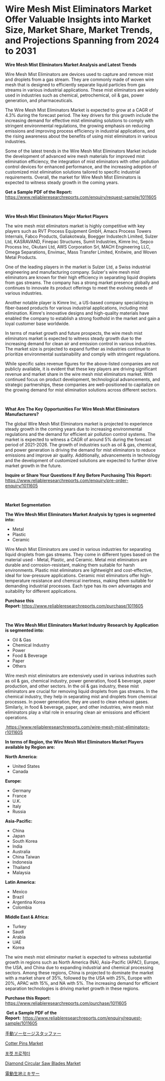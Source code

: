 <p><h1>Wire Mesh Mist Eliminators Market Offer Valuable Insights into Market Size, Market Share, Market Trends, and Projections Spanning from 2024 to 2031</h1></p><p><strong>Wire Mesh Mist Eliminators Market Analysis and Latest Trends</strong></p>
<p><p>Wire Mesh Mist Eliminators are devices used to capture and remove mist and droplets from a gas stream. They are commonly made of woven wire mesh that is designed to efficiently separate liquid particles from gas streams in various industrial applications. These mist eliminators are widely used in industries such as chemical, petrochemical, oil & gas, power generation, and pharmaceuticals.</p><p>The Wire Mesh Mist Eliminators Market is expected to grow at a CAGR of 4.3% during the forecast period. The key drivers for this growth include the increasing demand for effective mist eliminating solutions to comply with stringent environmental regulations, the growing emphasis on reducing emissions and improving process efficiency in industrial applications, and the rising awareness about the benefits of using mist eliminators in various industries.</p><p>Some of the latest trends in the Wire Mesh Mist Eliminators Market include the development of advanced wire mesh materials for improved mist elimination efficiency, the integration of mist eliminators with other pollution control devices for enhanced performance, and the increasing adoption of customized mist elimination solutions tailored to specific industrial requirements. Overall, the market for Wire Mesh Mist Eliminators is expected to witness steady growth in the coming years.</p></p>
<p><strong>Get a Sample PDF of the Report:&nbsp;</strong> <a href="https://www.reliableresearchreports.com/enquiry/request-sample/1011605">https://www.reliableresearchreports.com/enquiry/request-sample/1011605</a></p>
<p>&nbsp;</p>
<p><strong>Wire Mesh Mist Eliminators Major Market Players</strong></p>
<p><p>The wire mesh mist eliminators market is highly competitive with key players such as RVT Process Equipment GmbH, Amacs Process Towers Internals, Fabco Products, Galiakotwala, Boegger Industech Limited, Sulzer Ltd, KASRAVAND, Finepac Structures, Sumit Industries, Kimre Inc, Sepco Process Inc, Okutani Ltd, AWS Corporation Srl, MACH Engineering LLC, Omega Separations, Envimac, Mass Transfer Limited, Knitwire, and Woven Metal Products.</p><p>One of the leading players in the market is Sulzer Ltd, a Swiss industrial engineering and manufacturing company. Sulzer's wire mesh mist eliminators are known for their high efficiency in separating liquid droplets from gas streams. The company has a strong market presence globally and continues to innovate its product offerings to meet the evolving needs of various industries.</p><p>Another notable player is Kimre Inc, a US-based company specializing in fiber-based products for various industrial applications, including mist elimination. Kimre's innovative designs and high-quality materials have enabled the company to establish a strong foothold in the market and gain a loyal customer base worldwide.</p><p>In terms of market growth and future prospects, the wire mesh mist eliminators market is expected to witness steady growth due to the increasing demand for clean air and emission control in various industries. The market size is projected to expand further as industries continue to prioritize environmental sustainability and comply with stringent regulations.</p><p>While specific sales revenue figures for the above-listed companies are not publicly available, it is evident that these key players are driving significant revenue and market share in the wire mesh mist eliminators market. With continued focus on product development, technological advancements, and strategic partnerships, these companies are well-positioned to capitalize on the growing demand for mist elimination solutions across different sectors.</p></p>
<p>&nbsp;</p>
<p><strong>What Are The Key Opportunities For Wire Mesh Mist Eliminators Manufacturers?</strong></p>
<p><p>The global Wire Mesh Mist Eliminators market is projected to experience steady growth in the coming years due to increasing environmental regulations and the demand for efficient air pollution control systems. The market is expected to witness a CAGR of around 5% during the forecast period of 2021-2026. The growth of industries such as oil & gas, chemical, and power generation is driving the demand for mist eliminators to reduce emissions and improve air quality. Additionally, advancements in technology and the development of customized solutions are expected to further drive market growth in the future.</p></p>
<p><strong>Inquire or Share Your Questions If Any Before Purchasing This Report:</strong> <a href="https://www.reliableresearchreports.com/enquiry/pre-order-enquiry/1011605">https://www.reliableresearchreports.com/enquiry/pre-order-enquiry/1011605</a></p>
<p>&nbsp;</p>
<p><strong>Market Segmentation</strong></p>
<p><strong>The Wire Mesh Mist Eliminators Market Analysis by types is segmented into:</strong></p>
<p><ul><li>Metal</li><li>Plastic</li><li>Ceramic</li></ul></p>
<p><p>Wire Mesh Mist Eliminators are used in various industries for separating liquid droplets from gas streams. They come in different types based on the material used - Metal, Plastic, and Ceramic. Metal mist eliminators are durable and corrosion-resistant, making them suitable for harsh environments. Plastic mist eliminators are lightweight and cost-effective, ideal for low-pressure applications. Ceramic mist eliminators offer high-temperature resistance and chemical inertness, making them suitable for demanding industrial processes. Each type has its own advantages and suitability for different applications.</p></p>
<p><strong>Purchase this Report:&nbsp;</strong><a href="https://www.reliableresearchreports.com/purchase/1011605">https://www.reliableresearchreports.com/purchase/1011605</a></p>
<p>&nbsp;</p>
<p><strong>The Wire Mesh Mist Eliminators Market Industry Research by Application is segmented into:</strong></p>
<p><ul><li>Oil & Gas</li><li>Chemical Industry</li><li>Power</li><li>Food & Beverage</li><li>Paper</li><li>Others</li></ul></p>
<p><p>Wire mesh mist eliminators are extensively used in various industries such as oil & gas, chemical industry, power generation, food & beverage, paper production, and other sectors. In the oil & gas industry, these mist eliminators are crucial for removing liquid droplets from gas streams. In the chemical industry, they help in separating mist and droplets from chemical processes. In power generation, they are used to clean exhaust gases. Similarly, in food & beverage, paper, and other industries, wire mesh mist eliminators play a vital role in ensuring clean air emissions and efficient operations.</p></p>
<p><a href="https://www.reliableresearchreports.com/wire-mesh-mist-eliminators-r1011605">&nbsp;https://www.reliableresearchreports.com/wire-mesh-mist-eliminators-r1011605</a></p>
<p><strong>In terms of Region, the Wire Mesh Mist Eliminators Market Players available by Region are:</strong></p>
<p>
    <p> <strong> North America: </strong>
        <ul>
            <li>United States</li>
            <li>Canada</li>
        </ul>
        </p> 
    <p> <strong> Europe: </strong>
        <ul>
            <li>Germany</li>
            <li>France</li>
            <li>U.K.</li>
            <li>Italy</li>
            <li>Russia</li>
        </ul>
        </p> 
    <p> <strong> Asia-Pacific: </strong>
        <ul>
            <li>China</li>
            <li>Japan</li>
            <li>South Korea</li>
            <li>India</li>
            <li>Australia</li>
            <li>China Taiwan</li>
            <li>Indonesia</li>
            <li>Thailand</li>
            <li>Malaysia</li>
        </ul>
        </p> 
    <p> <strong> Latin America: </strong>
        <ul>
            <li>Mexico</li>
            <li>Brazil</li>
            <li>Argentina Korea</li>
            <li>Colombia</li>
        </ul>
        </p> 
    <p> <strong> Middle East & Africa: </strong>
        <ul>
            <li>Turkey</li>
            <li>Saudi</li>
            <li>Arabia</li>
            <li>UAE</li>
            <li>Korea</li>
        </ul>
    </p>
    </p>
<p><p>The wire mesh mist eliminator market is expected to witness substantial growth in regions such as North America (NA), Asia-Pacific (APAC), Europe, the USA, and China due to expanding industrial and chemical processing sectors. Among these regions, China is projected to dominate the market with a market share of 35%, followed by the USA with 25%, Europe with 20%, APAC with 15%, and NA with 5%. The increasing demand for efficient separation technologies is driving market growth in these regions.</p></p>
<p><strong>Purchase this Report: </strong><a href="https://www.reliableresearchreports.com/purchase/1011605">https://www.reliableresearchreports.com/purchase/1011605</a></p>
<p>&nbsp;<strong>Get a Sample PDF of the Report:&nbsp;&nbsp;</strong><a href="https://www.reliableresearchreports.com/enquiry/request-sample/1011605">https://www.reliableresearchreports.com/enquiry/request-sample/1011605</a></p>
<p><strong></strong></p>
<p><p><a href="https://github.com/laurenreichert/Market-Research-Report-List-1/blob/main/679668438895.md">手動ソーセージスタッファー</a></p><p><a href="https://github.com/Angelnienowdseej3e45z3p8c/Market-Research-Report-List-2/blob/main/cotter-pins-market.md">Cotter Pins Market</a></p><p><a href="https://github.com/TrevorKruvalis5678/Market-Research-Report-List-1/blob/main/906841635681.md">포켓 프로젝터</a></p><p><a href="https://github.com/YashRP12/Market-Research-Report-List-4/blob/main/diamond-circular-saw-blades-market.md">Diamond Circular Saw Blades Market</a></p><p><a href="https://github.com/vtbvgl20191192/Market-Research-Report-List-1/blob/main/101490338894.md">電動生地ミキサー</a></p></p>